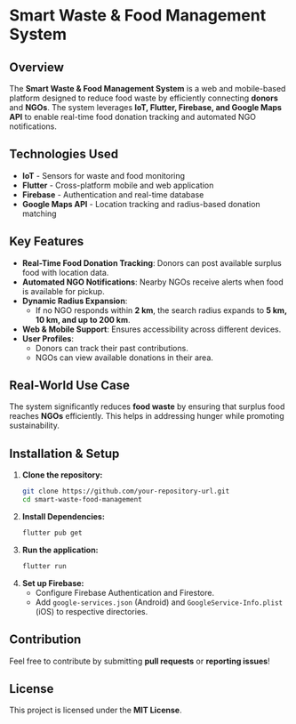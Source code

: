 # Smart Waste & Food Management System

## Overview
The **Smart Waste & Food Management System** is a web and mobile-based platform designed to reduce food waste by efficiently connecting **donors** and **NGOs**. The system leverages **IoT, Flutter, Firebase, and Google Maps API** to enable real-time food donation tracking and automated NGO notifications.

## Technologies Used
- **IoT** - Sensors for waste and food monitoring
- **Flutter** - Cross-platform mobile and web application
- **Firebase** - Authentication and real-time database
- **Google Maps API** - Location tracking and radius-based donation matching

## Key Features
- **Real-Time Food Donation Tracking**: Donors can post available surplus food with location data.
- **Automated NGO Notifications**: Nearby NGOs receive alerts when food is available for pickup.
- **Dynamic Radius Expansion**:
  - If no NGO responds within **2 km**, the search radius expands to **5 km, 10 km, and up to 200 km**.
- **Web & Mobile Support**: Ensures accessibility across different devices.
- **User Profiles**:
  - Donors can track their past contributions.
  - NGOs can view available donations in their area.

## Real-World Use Case
The system significantly reduces **food waste** by ensuring that surplus food reaches **NGOs** efficiently. This helps in addressing hunger while promoting sustainability.

## Installation & Setup
1. **Clone the repository:**
   ```sh
   git clone https://github.com/your-repository-url.git
   cd smart-waste-food-management
   ```
2. **Install Dependencies:**
   ```sh
   flutter pub get
   ```
3. **Run the application:**
   ```sh
   flutter run
   ```
4. **Set up Firebase:**
   - Configure Firebase Authentication and Firestore.
   - Add `google-services.json` (Android) and `GoogleService-Info.plist` (iOS) to respective directories.

## Contribution
Feel free to contribute by submitting **pull requests** or **reporting issues**!

## License
This project is licensed under the **MIT License**.
